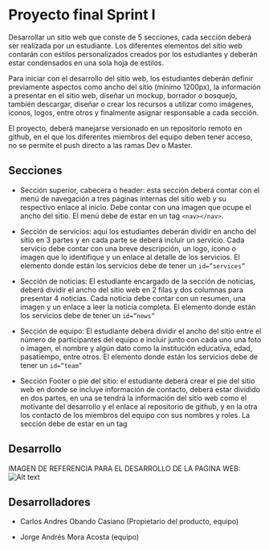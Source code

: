 # Proyecto final Sprint I

Desarrollar un sitio web que conste de 5 secciones, cada sección deberá ser realizada por un estudiante. Los diferentes elementos del sitio web contarán con estilos personalizados creados por los estudiantes y deberán estar condensados en una sola hoja de estilos.

Para iniciar con el desarrollo del sitio web, los estudiantes deberán definir previamente aspectos como ancho del sitio (mínimo 1200px), la información a presentar en el sitio web, diseñar un mockup, borrador o bosquejo, también descargar, diseñar o crear los recursos a utilizar como imágenes, iconos, logos, entre otros y finalmente asignar responsable a cada sección.

El proyecto, deberá manejarse versionado en un repositorio remoto en github, en el que los diferentes miembros del equipo deben tener acceso, no se permite el push directo a las ramas Dev o Master.

## Secciones

- Sección superior, cabecera o header: esta sección deberá contar con el menú de navegación a tres páginas internas del sitio web y su respectivo enlace al inicio. Debe contar con una imagen que ocupe el ancho del sitio.
  El menú debe de estar en un tag `<nav></nav>`.
- Sección de servicios: aquí los estudiantes deberán dividir en ancho del sitio en 3 partes y en cada parte se deberá incluir un servicio. Cada servicio debe contar con una breve descripción, un logo, ícono o imagen que lo identifique y un enlace al detalle de los servicios. El elemento donde están los servicios debe de tener un `id=”services”`
- Sección de noticias: El estudiante encargado de la sección de noticias, deberá dividir el ancho del sitio web en 2 filas y dos columnas para presentar 4 noticias. Cada noticia debe contar con un resumen, una imagen y un enlace a leer la noticia completa.
  El elemento donde están los servicios debe de tener un `id=”news”`

- Sección de equipo: El estudiante deberá dividir el ancho del sitio entre el número de participantes del equipo e incluir junto con cada uno una foto o imagen, el nombre y algún dato como la institución educativa, edad, pasatiempo, entre otros.
  El elemento donde están los servicios debe de tener un `id=”team”`

- Sección Footer o pie del sitio: el estudiante deberá crear el pie del sitio web en donde se incluye información de contacto, deberá estar dividido en dos partes, en una se tendrá la información del sitio web como el motivante del desarrollo y el enlace al repositorio de github, y en la otra los contacto de los miembros del equipo con sus nombres y roles. La sección debe de estar en un tag <footer></footer>

## Desarrollo

IMAGEN DE REFERENCIA PARA EL DESARROLLO DE LA PAGINA WEB:
![Alt text](/src/images/DiseñoHTML.png?raw=true "diseño del HTML")

## Desarrolladores

- Carlos Andres Obando Casiano (Propietario del producto, equipo)

- Jorge Andrés Mora Acosta (equipo)